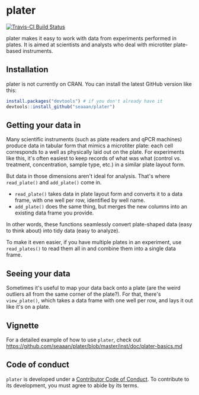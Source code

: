<!-- README.md is generated from README.Rmd. Please edit that file -->
plater
======

[![Travis-CI Build Status](https://travis-ci.org/seaaan/plater.svg?branch=master)](https://travis-ci.org/seaaan/plater)

plater makes it easy to work with data from experiments performed in plates. It is aimed at scientists and analysts who deal with microtiter plate-based instruments.

Installation
------------

plater is not currently on CRAN. You can install the latest GitHub version like this:

``` r
install.packages("devtools") # if you don't already have it
devtools::install_github("seaaan/plater")
```

Getting your data in
--------------------

Many scientific instruments (such as plate readers and qPCR machines) produce data in tabular form that mimics a microtiter plate: each cell corresponds to a well as physically laid out on the plate. For experiments like this, it's often easiest to keep records of what was what (control vs. treatment, concentration, sample type, etc.) in a similar plate layout form.

But data in those dimensions aren't ideal for analysis. That's where `read_plate()` and `add_plate()` come in.

-   `read_plate()` takes data in plate layout form and converts it to a data frame, with one well per row, identified by well name.
-   `add_plate()` does the same thing, but merges the new columns into an existing data frame you provide.

In other words, these functions seamlessly convert plate-shaped data (easy to think about) into tidy data (easy to analyze).

To make it even easier, if you have multiple plates in an experiment, use `read_plates()` to read them all in and combine them into a single data frame.

Seeing your data
----------------

Sometimes it's useful to map your data back onto a plate (are the weird outliers all from the same corner of the plate?). For that, there's `view_plate()`, which takes a data frame with one well per row, and lays it out like it's on a plate.

Vignette
--------

For a detailed example of how to use `plater`, check out <https://github.com/seaaan/plater/blob/master/inst/doc/plater-basics.md>

Code of conduct
---------------

`plater` is developed under a [Contributor Code of Conduct](CONDUCT.md). To contribute to its development, you must agree to abide by its terms.
